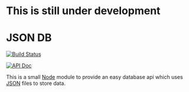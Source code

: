# This is still under development
# JSON DB

[![Build Status](https://travis-ci.org/webNeat/json-db.svg?branch=master)](https://travis-ci.org/webNeat/json-db)

[![API Doc](https://doclets.io/webNeat/json-db/master.svg)](https://doclets.io/webNeat/json-db/master)

This is a small [Node](https://nodejs.org) module to provide an easy database api which uses [JSON](http://json.org) files to store data.
